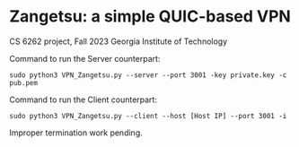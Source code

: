 # Zangetsu: a simple QUIC-based VPN

CS 6262 project, Fall 2023
Georgia Institute of Technology

Command to run the Server counterpart:
```
sudo python3 VPN_Zangetsu.py --server --port 3001 -key private.key -c pub.pem
```

Command to run the Client counterpart:
```
sudo python3 VPN_Zangetsu.py --client --host [Host IP] --port 3001 -i
```

Improper termination work pending.
